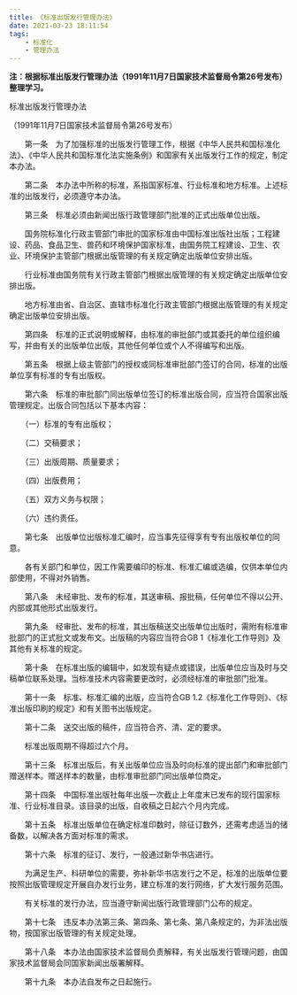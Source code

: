 ```yaml
---
title: 《标准出版发行管理办法》
date: 2021-03-23 18:11:54
tags: 
	- 标准化
	- 管理办法
---
```


**注：根据标准出版发行管理办法（1991年11月7日国家技术监督局令第26号发布）整理学习。**



标准出版发行管理办法

（1991年11月7日国家技术监督局令第26号发布）

　　第一条　为了加强标准的出版发行管理工作，根据《中华人民共和国标准化法》、《中华人民共和国标准化法实施条例》和国家有关出版发行工作的规定，制定本办法。

　　第二条　本办法中所称的标准，系指国家标准、行业标准和地方标准。上述标准的出版发行，必须遵守本办法。

　　第三条　标准必须由新闻出版行政管理部门批准的正式出版单位出版。

　　国务院标准化行政主管部门审批的国家标准由中国标准出版社出版；工程建设、药品、食品卫生、兽药和环境保护国家标准，由国务院工程建设、卫生、农业、环境保护主管部门根据出版管理的有关规定确定出版单位安排出版。

　　行业标准由国务院有关行政主管部门根据出版管理的有关规定确定出版单位安排出版。

　　地方标准由省、自治区、直辖市标准化行政主管部门根据出版管理的有关规定确定出版单位安排出版。

　　第四条　标准的正式说明或解释，由标准的审批部门或其委托的单位组织编写，并由有关的出版单位出版，其他任何单位或个人不得编写和出版。

　　第五条　根据上级主管部门的授权或同标准审批部门签订的合同，标准的出版单位享有标准的专有出版权。

　　第六条　标准的审批部门同出版单位签订的标准出版合同，应当符合国家出版管理规定。出版合同包括以下基本内容：

　　（一）标准的专有出版权；

　　（二）交稿要求；

　　（三）出版周期、质量要求；

　　（四）出版费用；

　　（五）双方义务与权限；

　　（六）违约责任。

　　第七条　出版单位出版标准汇编时，应当事先征得享有专有出版权单位的同意。

　　各有关部门和单位，因工作需要编印的标准、标准汇编或选编，仅供本单位内部使用，不得对外销售。

　　第八条　未经审批、发布的标准，其送审稿、报批稿，任何单位不得以公开、内部或其他形式出版发行。

　　第九条　经审批、发布的标准，其出版稿送交出版单位出版时，需附有标准审批部门的正式批文或发布文。出版稿的内容应当符合GB 1《标准化工作导则》及其他有关标准的规定。

　　第十条　在标准出版的编辑中，如发现有疑点或错误，出版单位应当及时与交稿单位联系处理。当标准技术内容需要更改时，必须经标准的审批部门批准。

　　第十一条　标准、标准汇编的出版，应当符合GB 1.2《标准化工作导则》、《标准出版印刷的规定》和有关图书出版规定。

　　第十二条　送交出版的稿件，应当符合齐、清、定的要求。

　　标准出版周期不得超过六个月。

　　第十三条　标准出版后，有关出版单位应当及时向标准的提出部门和审批部门赠送样本。赠送样本的数量，由标准审批部门同出版单位商定。

　　第十四条　中国标准出版社每年出版一次截止上年度末已发布的现行国家标准、行业标准目录。该目录的出版，自收稿之日起六个月内完成。

　　第十五条　标准出版单位在确定标准印数时，除征订数外，还需考虑适当的储备数，以解决各方面对标准的需求。

　　第十六条　标准的征订、发行，一般通过新华书店进行。

　　为满足生产、科研单位的需要，弥补新华书店发行之不足，标准的出版单位要按照出版管理规定开展自办发行业务，建立标准的发行网络，扩大发行服务范围。

　　有关标准的发行办法，应当遵守新闻出版行政管理部门公布的规定。

　　第十七条　违反本办法第三条、第四条、第七条、第八条规定的，为非法出版物，按国家出版管理的有关规定处理。

　　第十八条　本办法由国家技术监督局负责解释，有关出版发行管理问题，由国家技术监督局会同国家新闻出版署解释。

　　第十九条　本办法自发布之日起施行。